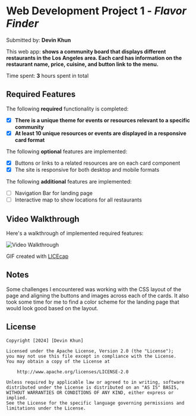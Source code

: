 # Web Development Project 1 - *Flavor Finder*

Submitted by: **Devin Khun**

This web app: **shows a community board that displays different restaurants in the Los Angeles area. Each card has information on the restaurant name, price, cuisine, and button link to the menu.**

Time spent: **3** hours spent in total

## Required Features

The following **required** functionality is completed:

- [x] **There is a unique theme for events or resources relevant to a specific community**
- [x] **At least 10 unique resources or events are displayed in a responsive card format**

The following **optional** features are implemented:

- [x] Buttons or links to a related resources are on each card component
- [x] The site is responsive for both desktop and mobile formats

The following **additional** features are implemented:

<!-- * [ ] List anything else that you added to improve the site's functionality! -->
* [ ] Navigation Bar for landing page
* [ ] Interactive map to show locations for all restaurants

## Video Walkthrough

Here's a walkthrough of implemented required features:

<img src='https://i.imgur.com/SfAuTsG.gif' title='Video Walkthrough' width='' alt='Video Walkthrough' />

<!-- Replace this with whatever GIF tool you used! -->
GIF created with [LICEcap](https://www.cockos.com/licecap/)
<!-- Recommended tools: 
[Kap](https://getkap.co/) for macOS
[ScreenToGif](https://www.screentogif.com/) for Windows
[peek](https://github.com/phw/peek) for Linux. -->

## Notes

Some challenges I encountered was working with the CSS layout of the page and aligning the buttons and images across each of the cards. It also took some time for me to find a color scheme for the landing page that would look good based on the layout.

## License

    Copyright [2024] [Devin Khun]

    Licensed under the Apache License, Version 2.0 (the "License");
    you may not use this file except in compliance with the License.
    You may obtain a copy of the License at

        http://www.apache.org/licenses/LICENSE-2.0

    Unless required by applicable law or agreed to in writing, software
    distributed under the License is distributed on an "AS IS" BASIS,
    WITHOUT WARRANTIES OR CONDITIONS OF ANY KIND, either express or implied.
    See the License for the specific language governing permissions and
    limitations under the License.


